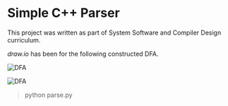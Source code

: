 # Simple C++ Parser 
This project was written as part of System Software and Compiler Design curriculum. 

*draw.io* has been for the following constructed DFA.

![DFA](https://github.com/revanurambareesh/simpcppparse/blob/master/sscd%20dfa.png)

![DFA](https://github.com/revanurambareesh/simpcppparse/blob/master/sscd%20dfa2.png)

> python parse.py